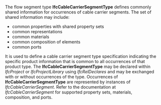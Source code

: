 The flow segment type **IfcCableCarrierSegmentType** defines commonly shared information for occurrences of cable carrier segments. The set of shared information may include:

* common properties with shared property sets
* common representations
* common materials
* common composition of elements
* common ports

It is used to define a cable carrier segment type specification indicating the specific product information that is common to all occurrences of that product type. The **IfcCableCarrierSegmentType** may be declared within _IfcProject_ or _IfcProjectLibrary_ using _IfcRelDeclares_ and may be exchanged with or without occurrences of the type. Occurrences of **IfcCableCarrierSegmentType** are represented by instances of _IfcCableCarrierSegment_. Refer to the documentation at _IfcCableCarrierSegment_ for supported property sets, materials, composition, and ports.
